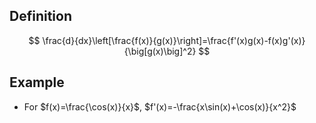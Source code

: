 ## Definition

$$
\frac{d}{dx}\left[\frac{f(x)}{g(x)}\right]=\frac{f'(x)g(x)-f(x)g'(x)}{\big[g(x)\big]^2}
$$

## Example

- For $f(x)=\frac{\cos(x)}{x}$, $f'(x)=-\frac{x\sin(x)+\cos(x)}{x^2}$
